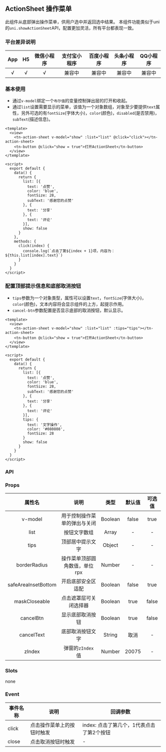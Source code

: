 ## ActionSheet 操作菜单 <to-api/>

<demo-model url="/componentsPage/action-sheet/action-sheet"></demo-model>
此组件从底部弹出操作菜单，供用户选中并返回选中结果。
本组件功能类似于uni的`uni.showActionSheet`API，配置更加灵活，所有平台都表现一致。


### 平台差异说明

|  App   |  H5  | 微信小程序 | 支付宝小程序 | 百度小程序 | 头条小程序 | QQ小程序 |
| :----: | :--: | :--------: | :----------: | :--------: | :--------: | :------: |
| √ |  √   |     √      |    兼容中    |   兼容中   |   兼容中   |  兼容中  |



### 基本使用

- 通过`v-model`绑定一个`布尔值`的变量控制弹出层的打开和收起。
- 通过`list`设置需要显示的菜单，该值为一个对象数组，对象至少要提供`text`属性，另外可选的有`fontSize`(字体大小)，`color`(颜色)，`disabled`(是否禁用)， `subText`(描述信息)。

```vue
<template>
  <view>
    <tn-action-sheet v-model="show" :list="list" @click="click"></tn-action-sheet>
    <tn-button @click="show = true">打开ActionSheet</tn-button>
  </view>
</template>

<script>
  export default {
    data() {
      return {
        list: [{
          text: '点赞',
          color: 'blue',
          fontSize: 28,
          subText: '感谢您的点赞'
        }, {
          text: '分享'
        }, {
          text: '评论'
        }],
        show: false
      }
    },
    methods: {
      click(index) {
        console.log(`点击了第${index + 1}项，内容为：${this.list[index].text}`)
      }
    }
  }
</script>

```



### 配置顶部提示信息和底部取消按钮

- `tips`参数为一个对象类型，属性可以设置`text`，`fontSize`(字体大小)，`color`(颜色)，文本内容将会显示组件的上方，起提示作用。
- `cancel-btn`参数配置是否显示底部的取消按钮，默认显示。

```vue
<template>
  <view>
    <tn-action-sheet v-model="show" :list="list" :tips="tips"></tn-action-sheet>
    <tn-button @click="show = true">打开ActionSheet</tn-button>
  </view>
</template>

<script>
  export default {
    data() {
      return {
        list: [{
          text: '点赞',
          color: 'blue',
          fontSize: 28,
          subText: '感谢您的点赞'
        }, {
          text: '分享'
        }, {
          text: '评论'
        }],
        tips: {
          text: '文字操作',
          color: '#080808',
          fontSize: 28
        }
        show: false
      }
    }
  }
</script>
```



### API

### Props

|       属性名        |             说明              |  类型   | 默认值 | 可选值 |
| :-----------------: | :---------------------------: | :-----: | :----: | :----: |
|       v-model       | 用于控制操作菜单的弹出与关闭  | Boolean | false  |  true  |
|        list         |         按钮文字数组          |  Array  |   -    |   -    |
|        tips         |       顶部居中提示文字        | Object  |   -    |   -    |
|    borderRadius     | 操作菜单顶部圆角数值，单位rpx | Number  |   -    |   -    |
| safeAreaInsetBottom |      开启底部安全区适配       | Boolean | false  |  true  |
|    maskCloseable    |    点击遮罩层可关闭选择器     | Boolean |  true  | false  |
|      cancelBtn      |       显示底部取消按钮        | Boolean |  true  | false  |
|     cancelText      |       底部取消按钮文字        | String  |  取消  |   -    |
|       zIndex        |       弹窗的`zIndex`值        | Number  | 20075  |   -    |



### Slots

none



### Event

| 事件名称 | 说明                       | 回调参数                                  |
| -------- | -------------------------- | ----------------------------------------- |
| click    | 点击操作菜单上的按钮时触发 | index: 点击了第几个，1代表点击了第2个按钮 |
| close    | 点击取消按钮时触发         | -                                         |

